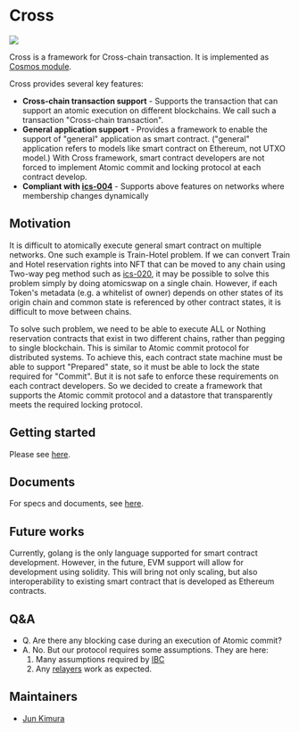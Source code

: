 # Cross

![](https://github.com/datachainlab/cross/workflows/Test/badge.svg)

Cross is a framework for Cross-chain transaction. It is implemented as [Cosmos module](https://github.com/cosmos/cosmos-sdk).

Cross provides several key features:

- **Cross-chain transaction support** - Supports the transaction that can support an atomic execution on different blockchains. We call such a transaction "Cross-chain transaction".
- **General application support** - Provides a framework to enable the support of "general" application as smart contract. ("general" application refers to models like smart contract on Ethereum, not UTXO model.) With Cross framework, smart contract developers are not forced to implement Atomic commit and locking protocol at each contract develop.
- **Compliant with [ics-004](https://github.com/cosmos/ics/tree/master/spec/ics-004-channel-and-packet-semantics)** - Supports above features on networks where membership changes dynamically

## Motivation

It is difficult to atomically execute general smart contract on multiple networks. One such example is Train-Hotel problem. If we can convert Train and Hotel reservation rights into NFT that can be moved to any chain using Two-way peg method such as [ics-020](https://github.com/cosmos/ics/tree/master/spec/ics-020-fungible-token-transfer), it may be possible to solve this problem simply by doing atomicswap on a single chain. However, if each Token's metadata (e.g. a whitelist of owner) depends on other states of its origin chain and common state is referenced by other contract states, it is difficult to move between chains.

To solve such problem, we need to be able to execute ALL or Nothing reservation contracts that exist in two different chains, rather than pegging to single blockchain. This is similar to Atomic commit protocol for distributed systems. To achieve this, each contract state machine must be able to support "Prepared" state,  so it must be able to lock the state required for "Commit". But it is not safe to enforce these requirements on each contract developers. So we decided to create a framework that supports the Atomic commit protocol and a datastore that transparently meets the required locking protocol.

## Getting started

Please see [here](./docs/spec/02_smart_contract.md#how-to-execute-a-smart-contract-on-cross-chain).

## Documents

For specs and documents, see [here](./docs/spec).

## Future works

Currently, golang is the only language supported for smart contract development. However, in the future, EVM support will allow for development using solidity. This will bring not only scaling, but also interoperability to existing smart contract that is developed as Ethereum contracts.

## Q&A

- Q. Are there any blocking case during an execution of Atomic commit?
- A. No. But our protocol requires some assumptions. They are here:
    1. Many assumptions required by [IBC](https://github.com/cosmos/ics/tree/master/spec)
    1. Any [relayers](https://github.com/cosmos/ics/tree/master/spec/ics-018-relayer-algorithms) work as expected.

## Maintainers

- [Jun Kimura](https://github.com/bluele)
